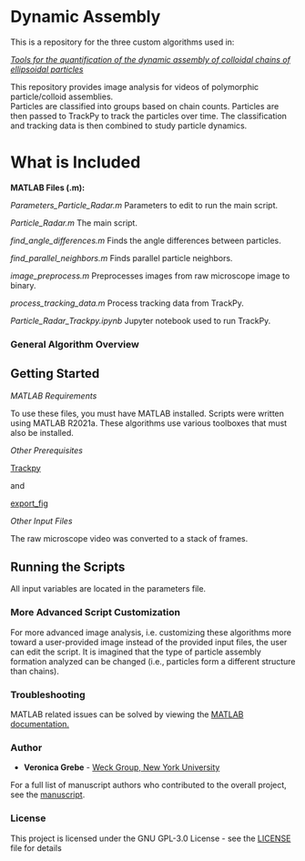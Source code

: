 # Dynamic Assembly
This is a repository for the three custom algorithms used in: 

[*Tools for the quantification of the dynamic assembly of colloidal chains of ellipsoidal particles*](https://doi.org/10.1016/j.colcom.2022.100661)

This repository provides image analysis for videos of polymorphic particle/colloid assemblies.  
Particles are classified into groups based on chain counts. Particles are then passed to TrackPy to track the particles over time. The classification and tracking data is then combined to study particle dynamics.

# What is Included #

**MATLAB Files (.m):**

*Parameters_Particle_Radar.m* Parameters to edit to run the main script.

*Particle_Radar.m* The main script.

*find_angle_differences.m* Finds the angle differences between particles.

*find_parallel_neighbors.m* Finds parallel particle neighbors.

*image_preprocess.m* Preprocesses images from raw microscope image to binary.

*process_tracking_data.m* Process tracking data from TrackPy.

*Particle_Radar_Trackpy.ipynb* Jupyter notebook used to run TrackPy.


### General Algorithm Overview

## Getting Started
*MATLAB Requirements*

To use these files, you must have MATLAB installed.  Scripts were written using MATLAB R2021a. These algorithms use various toolboxes that must also be installed.

*Other Prerequisites*


[Trackpy](http://soft-matter.github.io/trackpy/v0.5.0/)

and 

[export_fig](https://github.com/altmany/export_fig/releases/tag/v3.21)


*Other Input Files*

The raw microscope video was converted to a stack of frames. 

## Running the Scripts

All input variables are located in the parameters file.



### More Advanced Script Customization 
For more advanced image analysis,  i.e. customizing these algorithms more toward a user-provided image instead of the provided input files, the user can edit the script. It is imagined that the type of particle assembly formation analyzed can be changed (i.e., particles form a different structure than chains).


### Troubleshooting
MATLAB related issues can be solved by viewing the [MATLAB documentation.](https://www.mathworks.com/help/index.html)

### Author

* **Veronica Grebe** - [Weck Group, New York University](http://weckresearchlab.com)

For a full list of manuscript authors who contributed to the overall project, see the [manuscript](https://doi.org/10.1016/j.colcom.2022.100661).

### License

This project is licensed under the GNU GPL-3.0 License - see the [LICENSE](LICENSE) file for details
